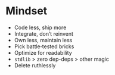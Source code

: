 # Mindset

<v-clicks>

- Code less, ship more
- Integrate, don’t reinvent
- Own less, maintain less
- Pick battle‑tested bricks
- Optimize for readability
- `stdlib` > zero dep-deps > other magic
- Delete ruthlessly

</v-clicks>

<!--
Fewer lines but more important fewer surprises, bugs. Python concept
Compose from small, tested parts, improve code without having to write more
Lower surface area, easier life
Stable, supported, fewer footguns overall
Clarity over cleverness, always everywhere
Zero deps first, add later
-->
